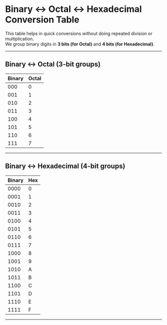 # Binary ↔ Octal ↔ Hexadecimal Conversion Table

This table helps in quick conversions without doing repeated division or multiplication.  
We group binary digits in **3 bits (for Octal)** and **4 bits (for Hexadecimal)**.

---

## Binary ↔ Octal (3-bit groups)

| Binary | Octal |
|--------|-------|
| 000    | 0     |
| 001    | 1     |
| 010    | 2     |
| 011    | 3     |
| 100    | 4     |
| 101    | 5     |
| 110    | 6     |
| 111    | 7     |

---

## Binary ↔ Hexadecimal (4-bit groups)

| Binary | Hex |
|--------|-----|
| 0000   | 0   |
| 0001   | 1   |
| 0010   | 2   |
| 0011   | 3   |
| 0100   | 4   |
| 0101   | 5   |
| 0110   | 6   |
| 0111   | 7   |
| 1000   | 8   |
| 1001   | 9   |
| 1010   | A   |
| 1011   | B   |
| 1100   | C   |
| 1101   | D   |
| 1110   | E   |
| 1111   | F   |

---



